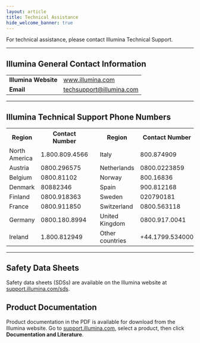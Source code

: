 ```yaml
---
layout: article
title: Technical Assistance
hide_welcome_banner: true
---
```


For technical assistance, please contact Illumina Technical Support.

-----------------------

## Illumina General Contact Information

<table class="table table-bordered">
  <tr>
    <td><b>Illumina Website</b></td>
    <td><a href="http://www.illumina.com">www.illumina.com</a></td>
  </tr>
  <tr>
    <td><b>Email</b></td>
    <td><a href="mailto:techsupport@illumina.com">techsupport@illumina.com</a></td>
  </tr>
</table>

-----------------------

## Illumina Technical Support Phone Numbers

<table class="table table-bordered">
  <tr>
    <th>Region</th>
    <th>Contact Number</th>
    <th></th>
    <th>Region</th>
    <th>Contact Number</th>
  </tr>
  <tr>
    <td>North America</td>
    <td>1.800.809.4566</td>
    <td></td>
    <td>Italy</td>
    <td>800.874909</td>
  </tr>
  <tr>
    <td>Austria</td>
    <td>0800.296575</td>
    <td></td>
    <td>Netherlands</td>
    <td>0800.0223859</td>
  </tr>
  <tr>
    <td>Belgium</td>
    <td>0800.81102</td>
    <td></td>
    <td>Norway</td>
    <td>800.16836</td>
  </tr>
  <tr>
    <td>Denmark</td>
    <td>80882346</td>
    <td></td>
    <td>Spain</td>
    <td>900.812168</td>
  </tr>
  <tr>
    <td>Finland</td>
    <td>0800.918363</td>
    <td></td>
    <td>Sweden</td>
    <td>020790181</td>
  </tr>
  <tr>
    <td>France</td>
    <td>0800.911850</td>
    <td></td>
    <td>Switzerland</td>
    <td>0800.563118</td>
  </tr>
  <tr>
    <td>Germany</td>
    <td>0800.180.8994</td>
    <td></td>
    <td>United Kingdom</td>
    <td>0800.917.0041</td>
  </tr>
  <tr>
    <td>Ireland</td>
    <td>1.800.812949</td>
    <td></td>
    <td>Other countries</td>
    <td>+44.1799.534000</td>
  </tr>
</table>

---------------------

## Safety Data Sheets

Safety data sheets (SDSs) are available on the Illumina website at [support.illumina.com/sds](http://support.illumina.com/sds.html).

## Product Documentation

Product documentation in the PDF is available for download from the Illumina website. Go to [support.illumina.com](http://support.illumina.com), select a product, then click **Documentation and Literature**.